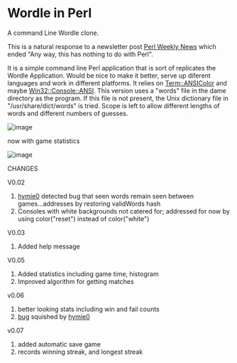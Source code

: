 # Wordle in Perl

A command Line Wordle clone.

This is a natural response to a newsletter post [Perl Weekly News](https://perlweekly.com/archive/549.html) which ended "Any way, this has nothing to do with Perl".

It is a simple command line Perl application that is sort of replicates the Wordle Application. Would be nice to make it better, serve up diferent languages and work in different platforms. It relies on [Term::ANSIColor](https://metacpan.org/pod/Term::ANSIColor) and maybe [Win32::Console::ANSI](https://metacpan.org/release/JLMOREL/Win32-Console-ANSI-1.11/view/lib/Win32/Console/ANSI.pm).  This version uses a "words" file in the dame directory as the program. If this file is not present, the Unix dictionary file in "/usr/share/dict/words" is tried.  Scope is left to allow different lengths of words and different numbers of guesses. 

![image](https://user-images.githubusercontent.com/34284663/152427381-516d91e1-4424-4f18-859e-164b5627e8d8.png)

now with game statistics

![image](https://user-images.githubusercontent.com/34284663/153260211-d15b2910-949b-4b1f-84f5-71208f719c68.png)


CHANGES

V0.02
1) [hymie0](https://github.com/saiftynet/Wordle/issues?q=is%3Aissue+is%3Aopen+author%3Ahymie0) detected bug that seen words remain seen between games...addresses by restoring validWords hash
2) Consoles with white backgrounds not catered for; addressed for now by using color("reset") instead of color("white")

V0.03
1) Added help message

V0.05
1) Added  statistics including game time, histogram
2) Improved algorithm for getting matches

v0.06
1) better looking stats including win and fail counts
2) [bug](https://github.com/saiftynet/Wordle/issues/3) squished by [hymie0](https://github.com/hymie0)

v0.07
1) added automatic save game
2) records winning streak, and longest streak


